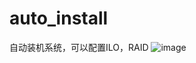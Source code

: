 auto_install
============

自动装机系统，可以配置ILO，RAID
![image](https://github.com/gaoming655/auto_install/tree/master/static/images/jt.png)